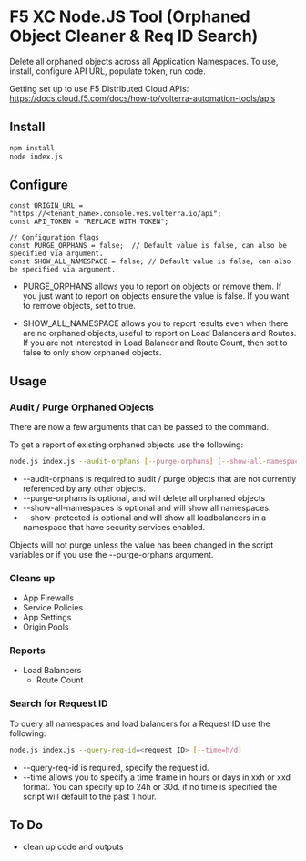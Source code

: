 # F5 XC Node.JS Tool (Orphaned Object Cleaner & Req ID Search)

Delete all orphaned objects across all Application Namespaces.  To use, install, configure API URL, populate token, run code.

Getting set up to use F5 Distributed Cloud APIs:  <https://docs.cloud.f5.com/docs/how-to/volterra-automation-tools/apis>

## Install

```bash
npm install
node index.js
```

## Configure

```node
const ORIGIN_URL = "https://<tenant_name>.console.ves.volterra.io/api";
const API_TOKEN = "REPLACE WITH TOKEN";

// Configuration flags
const PURGE_ORPHANS = false;  // Default value is false, can also be specified via argument.
const SHOW_ALL_NAMESPACE = false; // Default value is false, can also be specified via argument.
```

* PURGE_ORPHANS allows you to report on objects or remove them.  If you just want to report on objects ensure the value is false.  If you want to remove objects, set to true.

* SHOW_ALL_NAMESPACE allows you to report results even when there are no orphaned objects, useful to report on Load Balancers and Routes.  If you are not interested in Load Balancer and Route Count, then set to false to only show orphaned objects.

## Usage

### Audit / Purge Orphaned Objects

There are now a few arguments that can be passed to the command.

To get a report of existing orphaned objects use the following:

```bash
node.js index.js --audit-orphans [--purge-orphans] [--show-all-namespaces] [--show-protected]
```

* --audit-orphans is required to audit / purge objects that are not currently referenced by any other objects.
* --purge-orphans is optional, and will delete all orphaned objects
* --show-all-namespaces is optional and will show all namespaces.
* --show-protected is optional and will show all loadbalancers in a namespace that have security services enabled.

Objects will not purge unless the value has been changed in the script variables or if you use the --purge-orphans argument.

### Cleans up

* App Firewalls
* Service Policies
* App Settings
* Origin Pools

### Reports

* Load Balancers
  * Route Count

### Search for Request ID

To query all namespaces and load balancers for a Request ID use the following:

```bash
node.js index.js --query-req-id=<request ID> [--time=h/d]
```

* --query-req-id is required, specify the request id.
* --time allows you to specify a time frame in hours or days in xxh or xxd format.  You can specify up to 24h or 30d. if no time is specified the script will default to the past 1 hour.

## To Do

* clean up code and outputs
